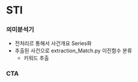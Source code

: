 # STI

### 의미분석기
- 전처리르 통해서 사건개요 Series화
- 추출된 사건으로 extraction_Match.py 이진함수 분류
  +  키워드 추출

### CTA
